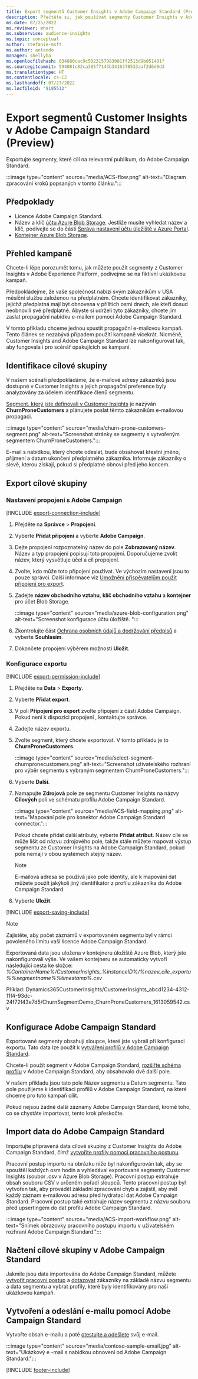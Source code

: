 ```yaml
---
title: Export segmentů Customer Insights v Adobe Campaign Standard (Preview)
description: Přečtěte si, jak používat segmenty Customer Insights v Adobe Campaign Standard.
ms.date: 07/25/2022
ms.reviewer: mhart
ms.subservice: audience-insights
ms.topic: conceptual
author: stefanie-msft
ms.author: antando
manager: shellyha
ms.openlocfilehash: 834880cac9c5023157983081ff2513d9b051491f
ms.sourcegitcommit: 594081c82ca385f7143b3416378533aaf2d6d0d3
ms.translationtype: HT
ms.contentlocale: cs-CZ
ms.lasthandoff: 07/27/2022
ms.locfileid: "9195512"
---
```

# <a name="export-customer-insights-segments-to-adobe-campaign-standard-preview"></a>Export segmentů Customer Insights v Adobe Campaign Standard (Preview)

Exportujte segmenty, které cílí na relevantní publikum, do Adobe Campaign Standard.

:::image type="content" source="media/ACS-flow.png" alt-text="Diagram zpracování kroků popsaných v tomto článku.":::

## <a name="prerequisites"></a>Předpoklady

- Licence Adobe Campaign Standard.
- Název a klíč [účtu Azure Blob Storage](/azure/storage/blobs/create-data-lake-storage-account). Jestliže musíte vyhledat název a klíč, podívejte se do části [Správa nastavení účtu úložiště v Azure Portal](/azure/storage/common/storage-account-manage).
- [Kontejner Azure Blob Storage](/azure/storage/blobs/storage-quickstart-blobs-portal#create-a-container).

## <a name="campaign-overview"></a>Přehled kampaně

Chcete-li lépe porozumět tomu, jak můžete použít segmenty z Customer Insights v Adobe Experience Platform, podívejme se na fiktivní ukázkovou kampaň.

Předpokládejme, že vaše společnost nabízí svým zákazníkům v USA měsíční službu založenou na předplatném. Chcete identifikovat zákazníky, jejichž předplatná mají být obnovena v příštích osmi dnech, ale kteří dosud neobnovili své předplatné. Abyste si udrželi tyto zákazníky, chcete jim zaslat propagační nabídku e-mailem pomocí Adobe Campaign Standard.

V tomto příkladu chceme jednou spustit propagační e-mailovou kampaň. Tento článek se nezabývá případem použití kampaně vícekrát. Nicméně, Customer Insights and Adobe Campaign Standard lze nakonfigurovat tak, aby fungovala i pro scénář opakujících se kampaní.

## <a name="identify-your-target-audience"></a>Identifikace cílové skupiny

V našem scénáři předpokládáme, že e-mailové adresy zákazníků jsou dostupné v Customer Insights a jejich propagační preference byly analyzovány za účelem identifikace členů segmentu.

[Segment, který jste definovali v Customer Insights](segments.md) je nazýván **ChurnProneCustomers** a plánujete poslat těmto zákazníkům e-mailovou propagaci.

:::image type="content" source="media/churn-prone-customers-segment.png" alt-text="Screenshot stránky se segmenty s vytvořeným segmentem ChurnProneCustomers.":::

E-mail s nabídkou, který chcete odeslat, bude obsahovat křestní jméno, příjmení a datum ukončení předplatného zákazníka. Informuje zákazníky o slevě, kterou získají, pokud si předplatné obnoví před jeho koncem.

## <a name="export-your-target-audience"></a>Export cílové skupiny

### <a name="set-up-connection-to-adobe-campaign"></a>Nastavení propojení s Adobe Campaign

[!INCLUDE [export-connection-include](includes/export-connection-admn.md)]

1. Přejděte na **Správce** > **Propojení**.

1. Vyberte **Přidat připojení** a vyberte **Adobe Campaign**.

1. Dejte propojení rozpoznatelný název do pole **Zobrazovaný název**. Název a typ propojení popisují toto propojení. Doporučujeme zvolit název, který vysvětluje účel a cíl propojení.

1. Zvolte, kdo může toto připojení používat. Ve výchozím nastavení jsou to pouze správci. Další informace viz [Umožnění přispěvatelům použít připojení pro export](connections.md#allow-contributors-to-use-a-connection-for-exports).

1. Zadejte **název obchodního vztahu**, **klíč obchodního vztahu** a **kontejner** pro účet Blob Storage.  

   :::image type="content" source="media/azure-blob-configuration.png" alt-text="Screenshot konfigurace účtu úložiště. ":::

1. Zkontrolujte část [Ochrana osobních údajů a dodržování předpisů](connections.md#data-privacy-and-compliance) a vyberte **Souhlasím**.

1. Dokončete propojení výběrem možnosti **Uložit**.

### <a name="configure-an-export"></a>Konfigurace exportu

[!INCLUDE [export-permission-include](includes/export-permission.md)]

1. Přejděte na **Data** > **Exporty**.

1. Vyberte **Přidat export**.

1. V poli **Připojení pro export** zvolte připojení z části Adobe Campaign. Pokud není k dispozici propojení , kontaktujte správce.

1. Zadejte název exportu.

1. Zvolte segment, který chcete exportovat. V tomto příkladu je to **ChurnProneCustomers**.

   :::image type="content" source="media/select-segment-churnpronecustomers.png" alt-text="Screenshot uživatelského rozhraní pro výběr segmentu s vybraným segmentem ChurnProneCustomers.":::

1. Vyberte **Další**.

1. Namapujte **Zdrojová** pole ze segmentu Customer Insights na názvy **Cílových** polí ve schématu profilu Adobe Campaign Standard.

   :::image type="content" source="media/ACS-field-mapping.png" alt-text="Mapování pole pro konektor Adobe Campaign Standard connector.":::

   Pokud chcete přidat další atributy, vyberte **Přidat atribut**. Název cíle se může lišit od názvu zdrojového pole, takže stále můžete mapovat výstup segmentu ze Customer Insights na Adobe Campaign Standard, pokud pole nemají v obou systémech stejný název.

   > [!NOTE]
   > E-mailová adresa se používá jako pole identity, ale k mapování dat můžete použít jakýkoli jiný identifikátor z profilu zákazníka do Adobe Campaign Standard.

1. Vyberte **Uložit**.

[!INCLUDE [export-saving-include](includes/export-saving.md)]

> [!NOTE]
> Zajistěte, aby počet záznamů v exportovaném segmentu byl v rámci povoleného limitu vaší licence Adobe Campaign Standard.

Exportovaná data jsou uložena v kontejneru úložiště Azure Blob, který jste nakonfigurovali výše. Ve vašem kontejneru se automaticky vytvoří následující cesta ke složce: *%ContainerName%/CustomerInsights_%instanceID%/%nazev_cile_exportu%_%segmentname%_%timestamp%.csv*

Příklad: Dynamics365CustomerInsights/CustomerInsights_abcd1234-4312-11f4-93dc-24f72f43e7d5/ChurnSegmentDemo_ChurnProneCustomers_1613059542.csv

## <a name="configure-adobe-campaign-standard"></a>Konfigurace Adobe Campaign Standard

Exportované segmenty obsahují sloupce, které jste vybrali při konfiguraci exportu. Tato data lze použít k [vytváření profilů v Adobe Campaign Standard](https://experienceleague.adobe.com/docs/campaign-standard/using/profiles-and-audiences/managing-profiles/about-profiles.html#managing-profiles).

Chcete-li použít segment v Adobe Campaign Standard, [rozšiřte schéma profilu](https://experienceleague.adobe.com/docs/campaign-standard/using/developing/use-cases--extending-resources/extending-the-profile-resource-with-a-new-field.html#developing) v Adobe Campaign Standard, aby obsahovalo dvě další pole.

V našem příkladu jsou tato pole Název segmentu a Datum segmentu. Tato pole použijeme k identifikaci profilů v Adobe Campaign Standard, na které chceme pro tuto kampaň cílit.

Pokud nejsou žádné další záznamy Adobe Campaign Standard, kromě toho, co se chystáte importovat, tento krok přeskočte.

## <a name="import-data-into-adobe-campaign-standard"></a>Import data do Adobe Campaign Standard

Importujte připravená data cílové skupiny z Customer Insights do Adobe Campaign Standard, čímž [vytvoříte profily pomocí pracovního postupu](https://experienceleague.adobe.com/docs/campaign-standard/using/profiles-and-audiences/managing-profiles/creating-profiles.html#profiles-and-audiences).

Pracovní postup importu na obrázku níže byl nakonfigurován tak, aby se spouštěl každých osm hodin a vyhledával exportované segmenty Customer Insights (soubor .csv v Azure Blob Storage). Pracovní postup extrahuje obsah souboru CSV v určeném pořadí sloupců. Tento pracovní postup byl vytvořen tak, aby prováděl základní zpracování chyb a zajistil, aby měl každý záznam e-mailovou adresu před hydratací dat Adobe Campaign Standard. Pracovní postup také extrahuje název segmentu z názvu souboru před upsertingem do dat profilu Adobe Campaign Standard.

:::image type="content" source="media/ACS-import-workflow.png" alt-text="Snímek obrazovky pracovního postupu importu v uživatelském rozhraní Adobe Campaign Standard.":::

## <a name="retrieve-the-audience-in-adobe-campaign-standard"></a>Načtení cílové skupiny v Adobe Campaign Standard

Jakmile jsou data importována do Adobe Campaign Standard, můžete [vytvořit pracovní postup](https://experienceleague.adobe.com/docs/campaign-standard/using/managing-processes-and-data/workflow-general-operation/building-a-workflow.html#managing-processes-and-data) a [dotazovat](https://experienceleague.adobe.com/docs/campaign-standard/using/managing-processes-and-data/targeting-activities/query.html#managing-processes-and-data) zákazníky na základě názvu segmentu a data segmentu a vybrat profily, které byly identifikovány pro naši ukázkovou kampaň.

## <a name="create-and-send-the-email-using-adobe-campaign-standard"></a>Vytvoření a odeslání e-mailu pomocí Adobe Campaign Standard

Vytvořte obsah e-mailu a poté [otestujte a odešlete](https://experienceleague.adobe.com/docs/campaign-standard/using/testing-and-sending/get-started-sending-messages.html#preparing-and-testing-messages) svůj e-mail.

:::image type="content" source="media/contoso-sample-email.jpg" alt-text="Ukázkový e -mail s nabídkou obnovení od Adobe Campaign Standard.":::

[!INCLUDE [footer-include](includes/footer-banner.md)]
